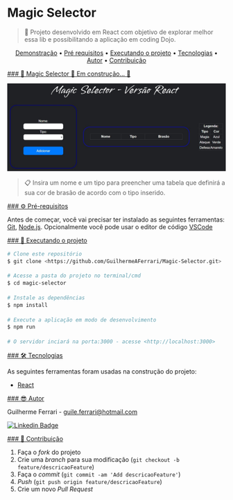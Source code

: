 # Magic Selector

> 🚀 Projeto desenvolvido em React com objetivo de explorar melhor essa lib e possibilitando a aplicação em coding Dojo.

<p align="center">
 <a href="#demonstracao">Demonstração</a> •
 <a href="#pre-requisitos">Pré requisitos</a> •
 <a href="#executando">Executando o projeto</a> • 
 <a href="#tecnologias">Tecnologias</a> • 
 <a href="#autor">Autor</a> • 
 <a href="#contribuicao">Contribuição</a>
</p>

[### 🚧  Magic Selector 🚀 Em construção...  🚧](#demonstracao)

![](./src/assets/banner.jpg)

> 📋 Insira um nome e um tipo para preencher uma tabela que definirá a sua cor de brasão de acordo com o tipo inserido.

[### ⚙️ Pré-requisitos](#pre-requisitos)

Antes de começar, você vai precisar ter instalado as seguintes ferramentas:
[Git](https://git-scm.com), [Node.js](https://nodejs.org/en/). 
Opcionalmente você pode usar o editor de código [VSCode](https://code.visualstudio.com/)

[### 🎲 Executando o projeto](#executando)

```bash
# Clone este repositório
$ git clone <https://github.com/GuilhermeAFerrari/Magic-Selector.git>

# Acesse a pasta do projeto no terminal/cmd
$ cd magic-selector

# Instale as dependências
$ npm install

# Execute a aplicação em modo de desenvolvimento
$ npm run

# O servidor inciará na porta:3000 - acesse <http://localhost:3000>
```

[### 🛠 Tecnologias](#tecnologias)

As seguintes ferramentas foram usadas na construção do projeto:

- [React](https://pt-br.reactjs.org/)

[### 😎 Autor](#autor)

Guilherme Ferrari - guile.ferrari@hotmail.com

[![Linkedin Badge](https://img.shields.io/badge/-Guilherme-blue?style=flat-square&logo=Linkedin&logoColor=white&link=https://www.linkedin.com/in/guilherme-antonio-ferrari/)](https://www.linkedin.com/in/guilherme-antonio-ferrari/)

[### 🎯 Contribuição](#contribuicao)

1. Faça o _fork_ do projeto
2. Crie uma _branch_ para sua modificação (`git checkout -b feature/descricaoFeature`)
3. Faça o _commit_ (`git commit -am 'Add descricaoFeature'`)
4. _Push_ (`git push origin feature/descricaoFeature`)
5. Crie um novo _Pull Request_

[npm-image]: https://img.shields.io/npm/v/datadog-metrics.svg?style=flat-square
[npm-url]: https://npmjs.org/package/datadog-metrics
[npm-downloads]: https://img.shields.io/npm/dm/datadog-metrics.svg?style=flat-square